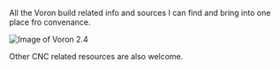 All the Voron build related info and sources I can find and bring into one place fro convenance.

![Image of Voron 2.4](http://vorondesign.com/images/voron2.4.jpg) 

Other CNC related resources are also welcome. 
